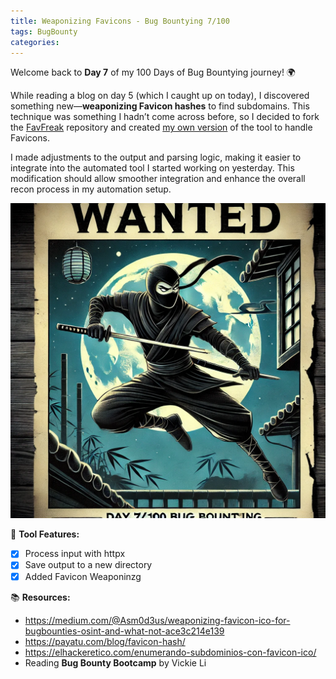 ```yaml
---
title: Weaponizing Favicons - Bug Bountying 7/100
tags: BugBounty
categories: 
---
```

Welcome back to **Day 7** of my 100 Days of Bug Bountying journey! 🌍

While reading a blog on day 5 (which I caught up on today), I discovered something new—**weaponizing Favicon hashes** to find subdomains. This technique was something I hadn’t come across before, so I decided to fork the [FavFreak](https://github.com/devanshbatham/FavFreak) repository and created [my own version](https://github.com/jvs3c/FavFreak_jvs3c) of the tool to handle Favicons.

I made adjustments to the output and parsing logic, making it easier to integrate into the automated tool I started working on yesterday. This modification should allow smoother integration and enhance the overall recon process in my automation setup.

![f2ea3862599b99c460a3c6f10eb6072c.png](/assets/img/screenshots/BugBounty/f2ea3862599b99c460a3c6f10eb6072c.png)

🐍 **Tool Features:**

- [x] Process input with httpx
- [x] Save output to a new directory
- [x] Added Favicon Weaponinzg

📚 **Resources:**

- https://medium.com/@Asm0d3us/weaponizing-favicon-ico-for-bugbounties-osint-and-what-not-ace3c214e139
- https://payatu.com/blog/favicon-hash/
- https://elhackeretico.com/enumerando-subdominios-con-favicon-ico/
- Reading **Bug Bounty Bootcamp** by Vickie Li

&nbsp;